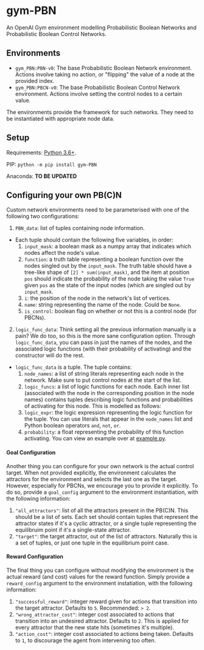 # gym-PBN
An OpenAI Gym environment modelling Probabilistic Boolean Networks and Probabilistic Boolean Control Networks.

## Environments
- `gym_PBN:PBN-v0`: The base Probabilistic Boolean Network environment. Actions involve taking no action, or "flipping" the value of a node at the provided index.
- `gym_PBN:PBCN-v0`: The base Probabilistic Boolean Control Network environment. Actions involve setting the control nodes to a certain value.

The environments provide the framework for such networks. They need to be instantiated with appropriate node data.

## Setup
Requirements: [Python 3.6+](https://www.python.org/downloads/).

PIP: `python -m pip install gym-PBN`

Anaconda: **TO BE UPDATED**

## Configuring your own PB(C)N
Custom network environments need to be parameterised with one of the following two configurations:
1. `PBN_data`: list of tuples containing node information.
  - Each tuple should contain the following five variables, in order:
    1. `input_mask`: a boolean mask as a numpy array that indicates which nodes affect the node's value.
    2. `function`: a truth table representing a boolean function over the nodes singled out by the `input_mask`. The truth table should have a tree-like shape of `[2] * sum(input_mask)`, and the item at position `pos` should indicate the probability of the node taking the value `True` given `pos` as the state of the input nodes (which are singled out by `input_mask`.
    3. `i`: the position of the node in the network's list of vertices.
    4. `name`: string representing the name of the node. Could be `None`.
    5. `is_control`: boolean flag on whether or not this is a control node (for PBCNs).

2. `logic_func_data`: Think setting all the previous information manually is a pain? We do too, so this is the more sane configuration option. Through `logic_func_data`, you can pass in just the names of the nodes, and the associated logic functions (with their probability of activating) and the constructor will do the rest.
  - `logic_func_data` is a tuple. The tuple contains:
    1. `node_names`: a list of string literals representing each node in the network. Make sure to put control nodes at the start of the list.
    2. `logic_funcs`: a list of logic functions for each node. Each inner list (associated with the node in the corresponding position in the node names) contains tuples describing logic functions and probabilities of activating for this node. This is modelled as follows:
      1. `logic_expr`: the logic expression representing the logic function for the tuple. You can use literals that appear in the `node_names` list and Python boolean operators `and`, `not`, `or`.
      2. `probability`: a float representing the probability of this function activating.
   You can view an example over at [example.py](example.py).

#### Goal Configuration
Another thing you can configure for your own network is the actual control target. When not provided explicitly, the environment calculates the attractors for the environment and selects the last one as the target. However, especially for PBCNs, we encourage you to provide it explicitly. To do so, provide a `goal_config` argument to the environment instantiation, with the following information:

1. `"all_attractors"`: list of all the attractors present in the PB(C)N. This should be a list of sets. Each set should contain tuples that represent the attractor states if it's a cyclic attractor, or a single tuple representing the equilibruim point if it's a single-state attractor.
2. `"target"`: the target attractor, out of the list of attractors. Naturally this is a set of tuples, or just one tuple in the equilibrium point case.

#### Reward Configuration
The final thing you can configure without modifying the environment is the actual reward (and cost) values for the reward function. Simply provide a `reward_config` argument to the environment instatiation, with the following information:

1. `"successful_reward"`: integer reward given for actions that transition into the target attractor. Defaults to `5`. Recommended: `> 2`.
2. `"wrong_attractor_cost"`: integer cost associated to actions that transition into an undesired attractor. Defaults to `2`. This is applied for every attractor that the new state hits (sometimes it's multiple).
3. `"action_cost"`: integer cost associated to actions being taken. Defaults to `1`, to discourage the agent from intervening too often.

